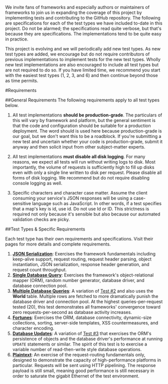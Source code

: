 We invite fans of frameworks and especially authors or maintainers of frameworks to join us in expanding the coverage of this project by implementing tests and contributing to the GitHub repository. The following are specifications for each of the test types we have included to-date in this project. Do not be alarmed; the specifications read quite verbose, but that's because they are specifications. The implementations tend to be quite easy in practice.

This project is evolving and we will periodically add new test types. As new test types are added, we encourage but do not require contributors of previous implementations to implement tests for the new test types. Wholly new test implementations are also encouraged to include all test types but are not required to do so. If you have limited time, we recommend you start with the easiest test types (1, 2, 3, and 6) and then continue beyond those as time permits.

#Requirements

##General Requirements
The following requirements apply to all test types below.

1. All test implementations __should be production-grade__. The particulars of this will vary by framework and platform, but the general sentiment is that the code and configuration should be suitable for a production deployment. The word should is used here because production-grade is our goal, but we don't want this to be a roadblock. If you're submitting a new test and uncertain whether your code is production-grade, submit it anyway and then solicit input from other subject-matter experts.

2. All test implementations __must disable all disk logging__. For many reasons, we expect all tests will run without writing logs to disk. Most importantly, the volume of requests is sufficiently high to fill up disks even with only a single line written to disk per request. Please disable all forms of disk logging. We recommend but do not require disabling console logging as well.

3. Specific characters and character case matter. Assume the client consuming your service's JSON responses will be using a case-sensitive language such as JavaScript. In other words, if a test specifies that a map's key is id, use id. Do not use Id or ID. This strictness is required not only because it's sensible but also because our automated validation checks are picky.

##Test Types & Specific Requirements

Each test type has their own requirements and specifications. Visit their pages for more details and complete requirements.

1. [__JSON Serialization__](/ProjectInformation/FrameworkTests/JSON-Serialization): Exercises the framework fundamentals including keep-alive support, request routing, request header parsing, object instantiation, JSON serialization, response header generation, and request count throughput.
2. [__Single Database Query__](/ProjectInformation/FrameworkTests/Single-Database-Query): Exercises the framework's object-relational mapper (ORM), random number generator, database driver, and database connection pool.
3. [__Multiple Database Queries__](/ProjectInformation/FrameworkTests/Multiple-Database-Queries): A variation of [Test #2](/ProjectInformation/FrameworkTests/Single-Database-Query) and also uses the __World__ table. Multiple rows are fetched to more dramatically punish the database driver and connection pool. At the highest queries-per-request tested (20), this test demonstrates all frameworks' convergence toward zero requests-per-second as database activity increases.
4. [__Fortunes__](/ProjectInformation/FrameworkTests/Fortunes): Exercises the ORM, database connectivity, dynamic-size collections, sorting, server-side templates, XSS countermeasures, and character encoding.
5. [__Database Updates__](/ProjectInformation/FrameworkTests/Database-Updates): A variation of [Test #3](/ProjectInformation/FrameworkTests/Multiple-Database-Queries) that exercises the ORM's persistence of objects and the database driver's performance at running `UPDATE` statements or similar. The spirit of this test is to exercise a variable number of read-then-write style database operations.
6. [__Plaintext__](/ProjectInformation/FrameworkTests/Plaintext): An exercise of the request-routing fundamentals only, designed to demonstrate the capacity of high-performance platforms in particular. Requests will be sent using HTTP pipelining. The response payload is still small, meaning good performance is still necessary in order to saturate the gigabit Ethernet of the test environment.
